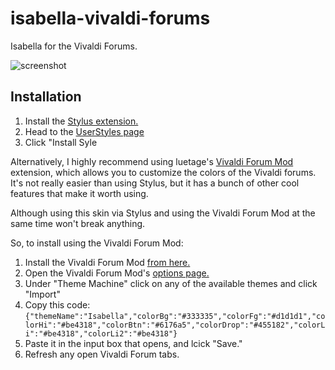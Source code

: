 # isabella-vivaldi-forums
Isabella for the Vivaldi Forums.

![screenshot](https://isabella-theme.github.io/assets/img/card-thumbs/vivaldi-forum.png)

## Installation

1. Install the [Stylus extension.](https://add0n.com/stylus.html)
2. Head to the [UserStyles page](https://userstyles.org/styles/171706/isabella-for-vivaldi-forums-dark-theme)
3. Click "Install Syle

Alternatively, I highly recommend using luetage's [Vivaldi Forum Mod](https://github.com/luetage/vivaldi_forum_mod) extension, which allows you to customize the colors of the Vivaldi forums. It's not really easier than using Stylus, but it has a bunch of other cool features that make it worth using.

Although using this skin via Stylus and using the Vivaldi Forum Mod at the same time won't break anything.

So, to install using the Vivaldi Forum Mod:

1. Install the Vivaldi Forum Mod [from here.](https://chrome.google.com/webstore/detail/vivaldi-forum-mod/hipnollokpifchndpfhnlfjbdnkhiigg?hl=en-US)
2. Open the Vivaldi Forum Mod's [options page.](chrome-extension://hipnollokpifchndpfhnlfjbdnkhiigg/options/options.html)
3. Under "Theme Machine" click on any of the available themes and click "Import"
4. Copy this code: `{"themeName":"Isabella","colorBg":"#333335","colorFg":"#d1d1d1","colorHi":"#be4318","colorBtn":"#6176a5","colorDrop":"#455182","colorLi":"#be4318","colorLi2":"#be4318"}`
5. Paste it in the input box that opens, and lcick "Save."
6. Refresh any open Vivaldi Forum tabs.
